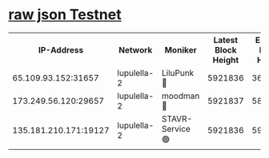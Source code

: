 [raw json Testnet](https://rpc-check.jaclalt.stavr.tech/jaclalt/rpc-jaclalt-result.json)
=

<table><tr><th>IP-Address</th><th>Network</th><th>Moniker</th><th>Latest Block Height</th><th>Earliest Block Height</th><th>Catching Up</th><th>Tx Index</th><th>Voting Power</th><th>Scan Time</th></tr><tr><td>65.109.93.152:31657</td><td>lupulella-2</td><td>LiluPunk 🔴</td><td>5921836</td><td>3688866</td><td>False</td><td>on</td><td>685133</td><td>2023-12-27T20:06:06.666709876UTC</td></tr><tr><td>173.249.56.120:29657</td><td>lupulella-2</td><td>moodman 🔴</td><td>5921837</td><td>5821837</td><td>False</td><td>off</td><td>769094</td><td>2023-12-27T20:06:13.202951835UTC</td></tr><tr><td>135.181.210.171:19127</td><td>lupulella-2</td><td>STAVR-Service 🟢</td><td>5921836</td><td>5918901</td><td>False</td><td>on</td><td>0</td><td>2023-12-27T20:06:06.217710733UTC</td></tr></table>
